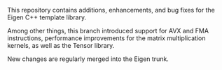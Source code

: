This repository contains additions, enhancements, and bug fixes for the Eigen C++ template library.

Among other things, this branch introduced support for AVX and FMA instructions, performance improvements for the matrix multiplication kernels, as well as the Tensor library.

New changes are regularly merged into the Eigen trunk.